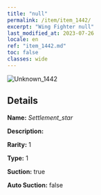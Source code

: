 ```yaml
---
title: "null"
permalink: /item/item_1442/
excerpt: "Wing Fighter null"
last_modified_at: 2023-07-26
locale: en
ref: "item_1442.md"
toc: false
classes: wide
---
```



 ![Unknown_1442](/images/item/Settlement_star_p.png)



## Details

 **Name:** *Settlement_star* 

 **Description:** 

 **Rarity:** 1 

 **Type:** 1 

 **Suction:** true 

 **Auto Suction:** false 


